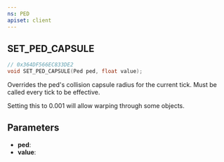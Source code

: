 ```yaml
---
ns: PED
apiset: client
---
```

## SET_PED_CAPSULE

```c
// 0x364DF566EC833DE2
void SET_PED_CAPSULE(Ped ped, float value);
```

Overrides the ped's collision capsule radius for the current tick.
Must be called every tick to be effective.

Setting this to 0.001 will allow warping through some objects.

## Parameters
* **ped**:
* **value**: